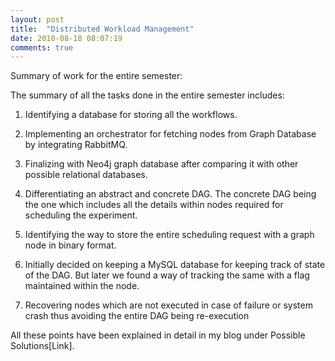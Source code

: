 ```yaml
---
layout: post
title:  "Distributed Workload Management"
date: 2010-08-18 08:07:19
comments: true
---     
```


Summary of work for the entire semester:

The summary of all the tasks done in the entire semester includes:

1. Identifying a database for storing all the workflows.

2. Implementing an orchestrator for fetching nodes from Graph Database by integrating RabbitMQ.

3. Finalizing with Neo4j graph database after comparing it with other possible relational databases.

4. Differentiating an abstract and concrete DAG. The concrete DAG being the one which includes all the details within nodes required for scheduling the experiment.

5. Identifying the way to store the entire scheduling request with a graph node in binary format.

6. Initially decided on keeping a MySQL database for keeping track of state of the DAG. But later we found a way of tracking the same with a flag maintained within the node.

7. Recovering nodes which are not executed in case of failure or system crash thus avoiding the entire DAG being re-execution

All these points have been explained in detail in my blog under Possible Solutions[Link].
